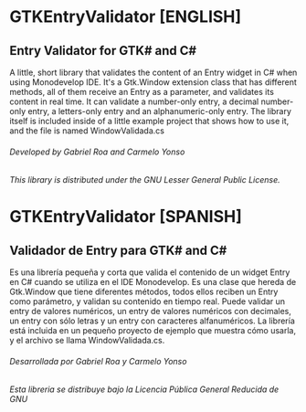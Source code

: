 # GTKEntryValidator [ENGLISH]
## Entry Validator for GTK# and C#

A little, short library that validates the content of an Entry widget in C# when using Monodevelop IDE. It's a Gtk.Window extension class that has different methods, all of them receive an Entry as a parameter, and validates its content in real time. It can validate a number-only entry, a decimal number-only entry, a letters-only entry and an alphanumeric-only entry. The library itself is included inside of a little example project that shows how to use it, and the file is named WindowValidada.cs

###### Developed by Gabriel Roa and Carmelo Yonso
###### This library is distributed under the GNU Lesser General Public License.

# GTKEntryValidator [SPANISH]
## Validador de Entry para GTK# and C#

Es una librería pequeña y corta que valida el contenido de un widget Entry en C# cuando se utiliza en el IDE Monodevelop. Es una clase que hereda de Gtk.Window que tiene diferentes métodos, todos ellos reciben un Entry como parámetro, y validan su contenido en tiempo real. Puede validar un entry de valores numéricos, un entry de valores numéricos con decimales, un entry con sólo letras y un entry con caracteres alfanuméricos. La librería está incluida en un pequeño proyecto de ejemplo que muestra cómo usarla, y el archivo se llama WindowValidada.cs.

###### Desarrollada por Gabriel Roa y Carmelo Yonso
###### Esta libreria se distribuye bajo la Licencia Pública General Reducida de GNU
